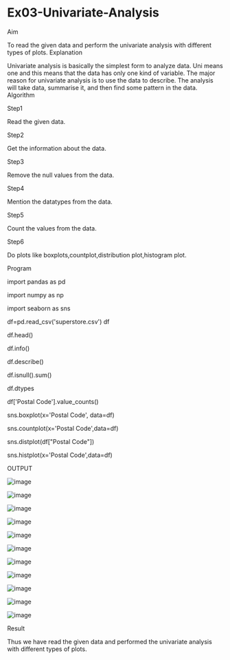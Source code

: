 # Ex03-Univariate-Analysis

Aim

To read the given data and perform the univariate analysis with different types of plots.
Explanation

Univariate analysis is basically the simplest form to analyze data. Uni means one and this means that the data has only one kind of variable. The major reason for univariate analysis is to use the data to describe. The analysis will take data, summarise it, and then find some pattern in the data.
Algorithm

Step1

Read the given data.

Step2

Get the information about the data.

Step3

Remove the null values from the data.

Step4

Mention the datatypes from the data.

Step5

Count the values from the data.

Step6

Do plots like boxplots,countplot,distribution plot,histogram plot.

Program

import pandas as pd

import numpy as np

import seaborn as sns

df=pd.read_csv('superstore.csv')
df

df.head()

df.info()

df.describe()

df.isnull().sum()

df.dtypes

df['Postal Code'].value_counts()

sns.boxplot(x='Postal Code', data=df)

sns.countplot(x='Postal Code',data=df)

sns.distplot(df["Postal Code"])

sns.histplot(x='Postal Code',data=df)

OUTPUT

![image](https://user-images.githubusercontent.com/121303741/229699516-7c113f9a-9577-4557-9544-9c3841672e09.png)


![image](https://user-images.githubusercontent.com/121303741/229699537-3d776992-5ae8-4412-9e66-0f8a6de1fe3b.png)

![image](https://user-images.githubusercontent.com/121303741/229699570-5ef8383f-b47f-43da-9dc6-a371b4258612.png)

![image](https://user-images.githubusercontent.com/121303741/229699596-7cd9617f-d2af-4ebb-8c17-ea64d932b2c4.png)

![image](https://user-images.githubusercontent.com/121303741/229699625-3be7f222-65b3-4c52-8f45-c0b8272a8216.png)

![image](https://user-images.githubusercontent.com/121303741/229699657-982b24c3-7ada-4cc0-af81-a220afd5c317.png)

![image](https://user-images.githubusercontent.com/121303741/229699640-7baa1694-34e6-48ab-89ad-014bdf764eed.png)

![image](https://user-images.githubusercontent.com/121303741/229699670-98065a7c-c0b2-49d1-b47f-d2400c99d6d1.png)

![image](https://user-images.githubusercontent.com/121303741/229699700-6545973b-7b22-4910-8b9b-ebcaaa7883c6.png)

![image](https://user-images.githubusercontent.com/121303741/229699711-de4e04b1-d44d-430b-963d-39cd7aed4b7d.png)

![image](https://user-images.githubusercontent.com/121303741/229699773-c95a9165-10b8-414f-bfbd-ee41f16427c8.png)


Result

Thus we have read the given data and performed the univariate analysis with different types of plots.

